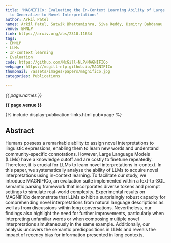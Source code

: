 ```yaml
---
title: 'MAGNIFICo: Evaluating the In-Context Learning Ability of Large Language Models
  to Generalize to Novel Interpretations'
author: Arkil Patel
names: Arkil Patel, Satwik Bhattamishra, Siva Reddy, Dzmitry Bahdanau
venue: EMNLP
link: https://arxiv.org/abs/2310.11634
tags:
- EMNLP
- LLMs
- In-context learning
- Evaluation
code: https://github.com/McGill-NLP/MAGNIFICo
webpage: https://mcgill-nlp.github.io/MAGNIFICo
thumbnail: /assets/images/papers/magnifico.jpg
categories: Publications

---
```


*{{ page.names }}*

**{{ page.venue }}**

{% include display-publication-links.html pub=page %}

## Abstract

Humans possess a remarkable ability to assign novel interpretations to linguistic expressions, enabling them to learn new words and understand community-specific connotations. However, Large Language Models (LLMs) have a knowledge cutoff and are costly to finetune repeatedly. Therefore, it is crucial for LLMs to learn novel interpretations in-context. In this paper, we systematically analyse the ability of LLMs to acquire novel interpretations using in-context learning. To facilitate our study, we introduce MAGNIFICo, an evaluation suite implemented within a text-to-SQL semantic parsing framework that incorporates diverse tokens and prompt settings to simulate real-world complexity. Experimental results on MAGNIFICo demonstrate that LLMs exhibit a surprisingly robust capacity for comprehending novel interpretations from natural language descriptions as well as from discussions within long conversations. Nevertheless, our findings also highlight the need for further improvements, particularly when interpreting unfamiliar words or when composing multiple novel interpretations simultaneously in the same example. Additionally, our analysis uncovers the semantic predispositions in LLMs and reveals the impact of recency bias for information presented in long contexts.
